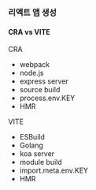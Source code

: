 ### 리액트 앱 생성
#### CRA vs VITE
CRA  
- webpack
- node.js
- express server
- source build
- process.env.KEY
- HMR

VITE
- ESBuild
- Golang
- koa server
- module build
- import.meta.env.KEY
- HMR

